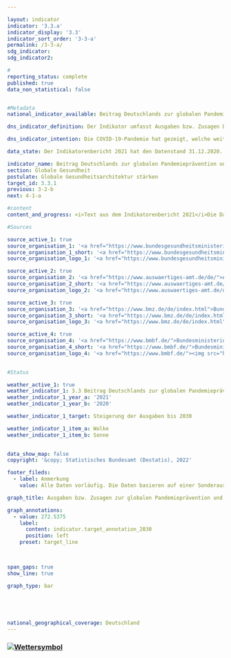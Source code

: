 ```yaml
---

layout: indicator    
indicator: '3.3.a'    
indicator_display: '3.3'    
indicator_sort_order: '3-3-a'    
permalink: /3-3-a/    
sdg_indicator:     
sdg_indicator2:     

#
reporting_status: complete    
published: true    
data_non_statistical: false    


#Metadata    
national_indicator_available: Beitrag Deutschlands zur globalen Pandemieprävention und -reaktion    

dns_indicator_definition: Der Indikator umfasst Ausgaben bzw. Zusagen Deutschlands für Programme zur globalen Pandemieprävention und -reaktion. Ausgenommen sind hierbei Programme zur Eindämmung der COVID-19-Pandemie. Um die Aussagekraft des Indikators zu verbessern, wird er bis zur nächsten Neuauflage der DNS im Hinblick auf seine Wirkung evaluiert, mit dem Ziel, ihn zu einem Output-Indikator fortzuentwickeln.    

dns_indicator_intention: Die COVID-19-Pandemie hat gezeigt, welche weitreichenden Auswirkungen grenzüberschreitende Gesundheitsgefahren für Menschen und Wirtschaft weltweit haben. Dementsprechend bedeutet die Unterstützung von Programmen zur Pandemieprävention und -reaktion einen wichtigen Beitrag zur globalen Gesundheit – insbesondere in Ländern des Globalen Südens. Ziel ist es daher, Deutschlands Beitrag für die globale Pandemieprävention und -reaktion bis 2030 substanziell gegenüber dem Jahr 2019 zu steigern.    

data_state: Der Indikatorenbericht 2021 hat den Datenstand 31.12.2020. Die Daten auf der DNS-Online Plattform werden regelmäßig aktualisiert, sodass online aktuellere Daten verfügbar sein können als im Indikatorenbericht 2021 veröffentlicht.    

indicator_name: Beitrag Deutschlands zur globalen Pandemieprävention und -reaktion    
section: Globale Gesundheit    
postulate: Globale Gesundheitsarchitektur stärken    
target_id: 3.3.1    
previous: 3-2-b    
next: 4-1-a    

#content     
content_and_progress: <i>Text aus dem Indikatorenbericht 2021</i>Die Daten des Indikators stammen aus Sonderauswertungen der entsprechenden Haushaltstitel bzw. der Verpflichtungsermächtigungen des Auswärtigen Amtes, des Bundesministeriums für Bildung und Forschung, des Bundesministeriums für Gesundheit und des Bundesministeriums für wirtschaftliche Zusammenarbeit und Entwicklung. In den Auswertungen wurden Programme berücksichtigt, wenn diese in der Zielsetzung direkt zum Bereich Pandemieprävention und -reaktion zuzurechnen sind oder diese primär auf die Verbesserung relevanter Kapazitäten in der Gesundheitsversorgung abzielen. Die Programme umfassen dabei u. a. die Bereiche Pandemieprävention und -reaktion der Weltgesundheitsorganisation (WHO), Sanitärwesen, One Health (ein ganzheitlicher Ansatz, der die Verbindung der Gesundheit von Mensch, Tier und Umwelt anerkennt), Impfinfrastruktur sowie Forschung und Entwicklung sowohl im Ausland als auch im Inland, sofern die Ergebnisse und Innovationen auch Ländern des Globalen Süden zu Gute kommen. Zudem wurden zusätzlich Programme betrachtet, die als Reaktion auf die COVID-19-Pandemie gestartet wurden. Diese umfassen Programme und Aktivitäten der WHO, humanitäre Hilfe, Impfstoffentwicklung, Krisenreaktion sowie Soforthilfen und -kredite für die Reaktion des Gesundheitssektors in Ländern des Globalen Südens. Laut Definition sind die Ausgaben bzw. Zusagen in Reaktion auf die COVID-19-Pandemie vom Indikator ausgenommen und getrennt dargestellt.<br>Bei den Zahlen ist zu beachten, dass eine genaue inhaltliche Abgrenzung von Programmen nicht abschließend möglich ist, da das Themenfeld umfassende Querverbindungen zu einer Vielzahl von weiteren Gesundheitsbereichen besitzt. Somit wird bei dem Indikator eine Bandbreite an Programmen berücksichtigt, wie z. B. der Beitrag Deutschlands an die WHO für dessen Notfallprogramm bzw. zur flexiblen Anschubfinanzierung von Krisenreaktionen in akuten Gesundheitsnotlagen (Contingency Fund for Emergencies), eine Impfprogrammförderung zur Reduktion von Kindersterblichkeit in der ostafrikanischen Gemeinschaft, die Verbesserung der Trinkwasser- und Sanitärversorgung in Burkina Faso sowie eine Sicherheitskooperation für biologische Bedrohungen. Neben der inhaltlichen Schwerpunktsetzung ist zu beachten, dass ein Teil der Programme allgemein auf die Stärkung globaler Koordinierungs- und Organisationskapazitäten abzielt und damit nicht ausschließlich Ländern des Globalen Südens zukommt.<br>Des Weiteren können präventive und reaktive Maßnahmen nicht genau abgegrenzt werden. So können einerseits präventive Kapazitätsstärkung die Reaktion auf eine pandemische Lage unterstützen und andererseits reaktive Maßnahmen einen Beitrag zur langfristigen Kapazitätsstärkung leisten. Um einen Ausreißer in den Zahlen zu vermeiden, der sich aus der Reaktion auf die COVID-19-Pandemie ergibt, sind diese Ausgaben bzw. Zusagen nicht Teil des Indikators, sondern getrennt als Information in der Grafik ausgewiesen.<br>Die dargestellten Ausgaben bzw. Zusagen sagen zudem nichts über den Erfolg der Programme aus. Der Indikator stellt einen monetären Beitrag Deutschlands zur Pandemieprävention und -reaktion dar. Zur Wirkung der Beiträge wäre eine weitergehende Evaluierung notwendig. Unter Berücksichtigung der oben genannten Einschränkungen bilden die ermittelten Zahlen daher keinesfalls die deutschen Ausgaben bzw. Zusagen vollständig ab, welche einen gegebenenfalls mittelbaren Einfluss auf das Themenfeld haben.<br>Zwischen den Jahren 2015 bis 2020 stiegen die Ausgaben bzw. Zusagen zur Pandemieprävention und -reaktion von 137,9 Millionen Euro auf 353,1 Millionen Euro (vorläufige Daten). Dies ist eine Steigerung um durchschnittlich 43,1 Millionen Euro der letzten fünf jährlichen Veränderungen. Bei Fortsetzung dieser Entwicklung würde das angestrebte Ziel, Deutschlands Beitrag bis 2030 substantiell gegenüber dem Jahr 2019 zu steigern, erreicht werden. Die Grafik verdeutlicht ebenfalls die sprunghafte Steigerung der Ausgaben bzw. Zusagen zur Eindämmung der C    

#Sources    

source_active_1: true
source_organisation_1: '<a href="https://www.bundesgesundheitsministerium.de/">Bundesministerium für Gesundheit</a>'
source_organisation_1_short: '<a href="https://www.bundesgesundheitsministerium.de/">Bundesministerium für Gesundheit (BMG)</a>'
source_organisation_logo_1: '<a href="https://www.bundesgesundheitsministerium.de/"><img src="https://g205sdgs.github.io/sdg-indicators/public/logos/bmg.png" alt="Bundesministerium für Gesundheit" title=" Klicken Sie hier um zur Homepage der Organisation Bundesministerium für Gesundheit zu gelangen." style="height:60px; width:148px; border: transparent"/></a>'

source_active_2: true
source_organisation_2: '<a href="https://www.auswaertiges-amt.de/de/">Auswärtiges Amt</a>'
source_organisation_2_short: '<a href="https://www.auswaertiges-amt.de/de/">Auswärtiges Amt (AA)</a>'
source_organisation_logo_2: '<a href="https://www.auswaertiges-amt.de/de/"><img src="https://g205sdgs.github.io/sdg-indicators/public/logos/aa.png" alt="Auswärtiges Amt" title=" Klicken Sie hier um zur Homepage der Organisation Auswärtiges Amt zu gelangen." style="height:60px; width:148px; border: transparent"/></a>'

source_active_3: true
source_organisation_3: '<a href="https://www.bmz.de/de/index.html">Bundesministerium für wirtschaftliche Zusammenarbeit und Entwicklung</a>'
source_organisation_3_short: '<a href="https://www.bmz.de/de/index.html">Bundesministerium für wirtschaftliche Zusammenarbeit und Entwicklung (BMZ)</a>'
source_organisation_logo_3: '<a href="https://www.bmz.de/de/index.html"><img src="https://g205sdgs.github.io/sdg-indicators/public/logos/bmz.png" alt="Bundesministerium für wirtschaftliche Zusammenarbeit und Entwicklung" title=" Klicken Sie hier um zur Homepage der Organisation Bundesministerium für wirtschaftliche Zusammenarbeit und Entwicklung zu gelangen." style="height:60px; width:148px; border: transparent"/></a>'

source_active_4: true
source_organisation_4: '<a href="https://www.bmbf.de/">Bundesministerium für Bildung und Frschung (BMBF)</a>'
source_organisation_4_short: '<a href="https://www.bmbf.de/">Bundesministerium für Bildung und Frschung (BMBF)</a>'
source_organisation_logo_4: '<a href="https://www.bmbf.de/"><img src="https://g205sdgs.github.io/sdg-indicators/public/logos/bmbf.png" alt="Bundesministerium für Bildung und Frschung (BMBF)" title=" Klicken Sie hier um zur Homepage der Organisation Bundesministerium für Bildung und Frschung (BMBF) zu gelangen." style="height:60px; width:148px; border: transparent"/></a>'
    

#Status    

weather_active_1: true
weather_indicator_1: 3.3 Beitrag Deutschlands zur globalen Pandemieprävention und -reaktion
weather_indicator_1_year_a: '2021'
weather_indicator_1_year_b: '2020'

weather_indicator_1_target: Steigerung der Ausgaben bis 2030

weather_indicator_1_item_a: Wolke
weather_indicator_1_item_b: Sonne
    

data_show_map: false    
copyright: '&copy; Statistisches Bundesamt (Destatis), 2022'    

footer_fileds:
  - label: Anmerkung
    value: Alle Daten vorläufig. Die Daten basieren auf einer Sonderauswertung.    

graph_title: Ausgaben bzw. Zusagen zur globalen Pandemieprävention und -reaktion    

graph_annotations:
  - value: 272.5375
    label:
      content: indicator.target_annotation_2030
      position: left
    preset: target_line    

    

span_gaps: true    
show_line: true    

graph_type: bar        

    

        

national_geographical_coverage: Deutschland    
---
```



<div>
  <div class="my-header">
    <h3>
      <a href="https:/dnsTestEnvironment.github.io/dns-indicators/status"><img src="https://g205sdgs.github.io/sdg-indicators/public/Wettersymbole/Wolke.png" title="Text will follow soon" alt="Wettersymbol"/>
      </a>
    </h3>
  </div>
  <div class="my-header-note">
  </div>
</div>